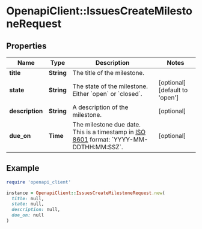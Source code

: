 # OpenapiClient::IssuesCreateMilestoneRequest

## Properties

| Name | Type | Description | Notes |
| ---- | ---- | ----------- | ----- |
| **title** | **String** | The title of the milestone. |  |
| **state** | **String** | The state of the milestone. Either &#x60;open&#x60; or &#x60;closed&#x60;. | [optional][default to &#39;open&#39;] |
| **description** | **String** | A description of the milestone. | [optional] |
| **due_on** | **Time** | The milestone due date. This is a timestamp in [ISO 8601](https://en.wikipedia.org/wiki/ISO_8601) format: &#x60;YYYY-MM-DDTHH:MM:SSZ&#x60;. | [optional] |

## Example

```ruby
require 'openapi_client'

instance = OpenapiClient::IssuesCreateMilestoneRequest.new(
  title: null,
  state: null,
  description: null,
  due_on: null
)
```


